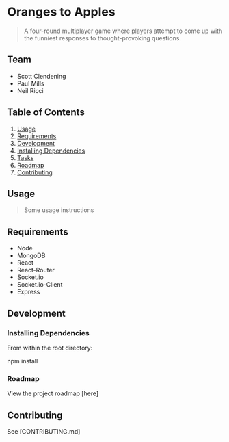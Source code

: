 # Oranges to Apples

> A four-round multiplayer game where players attempt to come up with the funniest responses to thought-provoking questions.

## Team

- Scott Clendening
- Paul Mills
- Neil Ricci

## Table of Contents

1. [Usage](#Usage)
1. [Requirements](#requirements)
1. [Development](#development)
1. [Installing Dependencies](#installing-dependencies)
1. [Tasks](#tasks)
1. [Roadmap](#roadmap)
1. [Contributing](#contributing)

## Usage

> Some usage instructions

## Requirements

- Node 
- MongoDB
- React
- React-Router
- Socket.io
- Socket.io-Client
- Express

## Development

### Installing Dependencies

From within the root directory:

npm install


### Roadmap

View the project roadmap [here]


## Contributing

See [CONTRIBUTING.md]
